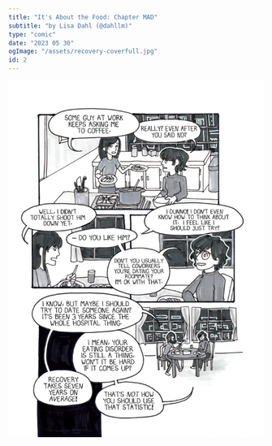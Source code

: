 ```yaml
---
title: "It's About the Food: Chapter MAD"
subtitle: "by Lisa Dahl (@dahllm)"
type: "comic"
date: "2023 05 30"
ogImage: "/assets/recovery-coverfull.jpg"
id: 2
---
```



![Panel2](../../../images/20240415-aboutthefood/about_the_food_003.jpg)